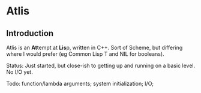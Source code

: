 <body>
<h1>Atlis</h1>
<h2>Introduction</h2>
<p>Atlis is an <b>At</b>tempt at <b>Lis</b>p, written in C++. Sort of Scheme, but differing
where I would prefer (eg Common Lisp T and NIL for booleans).
</p>
<p>Status: Just started, but close-ish to getting up and running on a basic level. No I/O yet.</p>
<p>Todo: function/lambda arguments; system initialization; I/O;
</body>

